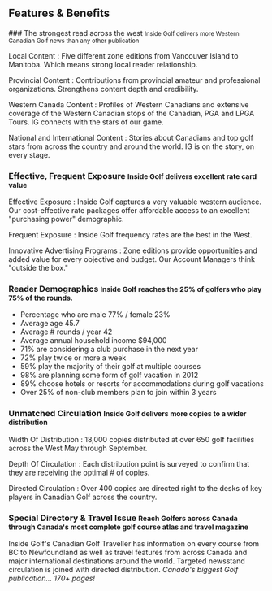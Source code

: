 ## Features & Benefits

<div class="section-content--columns" markdown="1">

<div class="section-content__item" markdown="1">
### The strongest read across the west <small>Inside Golf delivers more Western Canadian Golf news than any other publication</small>

Local Content
: Five different zone editions from Vancouver Island to Manitoba. Which means strong local reader relationship.

Provincial Content
: Contributions from provincial amateur and professional organizations. Strengthens content depth and credibility.

Western Canada Content
: Profiles of Western Canadians and extensive coverage of the Western Canadian stops of the Canadian, PGA and LPGA Tours. IG connects with the stars of our game.

National and International Content
: Stories about Canadians and top golf stars from across the country and around the world. IG is on the story, on every stage.

</div>

<div class="section-content__item" markdown="1">

### Effective, Frequent Exposure <small>Inside Golf delivers excellent rate card value</small>

Effective Exposure
: Inside Golf captures a very valuable western audience. Our cost-effective rate packages offer affordable access to an excellent "purchasing power" demographic.

Frequent Exposure
: Inside Golf frequency rates are the best in the West.

Innovative Advertising Programs
: Zone editions provide opportunities and added value for every objective and budget. Our Account Managers think "outside the box."

</div>

<div class="section-content__item" markdown="1">

### Reader Demographics <small>Inside Golf reaches the 25% of golfers who play 75% of the rounds.</small>

- Percentage who are male 77% / female 23%
- Average age 45.7
- Average # rounds / year 42
- Average annual household income $94,000
- 71% are considering a club purchase in the next year
- 72% play twice or more a week
- 59% play the majority of their golf at multiple courses
- 98% are planning some form of golf vacation in 2012
- 89% choose hotels or resorts for accommodations during golf vacations
- Over 25% of non-club members plan to join within 3 years

</div>

<div class="section-content__item" markdown="1">

### Unmatched Circulation <small>Inside Golf delivers more copies to a wider distribution</small>

Width Of Distribution
: 18,000 copies distributed at over 650 golf facilities across the West May through September.

Depth Of Circulation
: Each distribution point is surveyed to confirm that they are receiving the optimal # of copies.

Directed Circulation
: Over 400 copies are directed right to the desks of key players in Canadian Golf across the country.

</div>

<div class="section-content__item" markdown="1">

### Special Directory & Travel Issue <small>Reach Golfers across Canada through Canada's most complete golf course atlas and travel magazine</small>

Inside Golf's Canadian Golf Traveller has information on every course from BC to Newfoundland as well as travel features from across Canada and major international destinations around the world. Targeted newsstand circulation is joined with directed distribution. _Canada's biggest Golf publication… 170+ pages!_

</div>

</div>